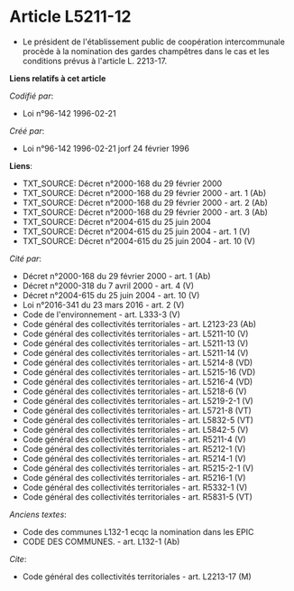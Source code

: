 # Article L5211-12

- Le président de l'établissement public de coopération intercommunale procède à la nomination des gardes champêtres dans le
cas et les conditions prévus à l'article L. 2213-17.

**Liens relatifs à cet article**

_Codifié par_:

  - Loi n°96-142 1996-02-21

_Créé par_:

  - Loi n°96-142 1996-02-21 jorf 24 février 1996

**Liens**:

  - TXT_SOURCE: Décret n°2000-168 du 29 février 2000
  - TXT_SOURCE: Décret n°2000-168 du 29 février 2000 - art. 1 (Ab)
  - TXT_SOURCE: Décret n°2000-168 du 29 février 2000 - art. 2 (Ab)
  - TXT_SOURCE: Décret n°2000-168 du 29 février 2000 - art. 3 (Ab)
  - TXT_SOURCE: Décret n°2004-615 du 25 juin 2004
  - TXT_SOURCE: Décret n°2004-615 du 25 juin 2004 - art. 1 (V)
  - TXT_SOURCE: Décret n°2004-615 du 25 juin 2004 - art. 10 (V)

_Cité par_:

  - Décret n°2000-168 du 29 février 2000 - art. 1 (Ab)
  - Décret n°2000-318 du 7 avril 2000 - art. 4 (V)
  - Décret n°2004-615 du 25 juin 2004 - art. 10 (V)
  - Loi n°2016-341 du 23 mars 2016 - art. 2 (V)
  - Code de l'environnement - art. L333-3 (V)
  - Code général des collectivités territoriales - art. L2123-23 (Ab)
  - Code général des collectivités territoriales - art. L5211-10 (V)
  - Code général des collectivités territoriales - art. L5211-13 (V)
  - Code général des collectivités territoriales - art. L5211-14 (V)
  - Code général des collectivités territoriales - art. L5214-8 (VD)
  - Code général des collectivités territoriales - art. L5215-16 (VD)
  - Code général des collectivités territoriales - art. L5216-4 (VD)
  - Code général des collectivités territoriales - art. L5218-6 (V)
  - Code général des collectivités territoriales - art. L5219-2-1 (V)
  - Code général des collectivités territoriales - art. L5721-8 (VT)
  - Code général des collectivités territoriales - art. L5832-5 (VT)
  - Code général des collectivités territoriales - art. L5842-5 (V)
  - Code général des collectivités territoriales - art. R5211-4 (V)
  - Code général des collectivités territoriales - art. R5212-1 (V)
  - Code général des collectivités territoriales - art. R5214-1 (V)
  - Code général des collectivités territoriales - art. R5215-2-1 (V)
  - Code général des collectivités territoriales - art. R5216-1 (V)
  - Code général des collectivités territoriales - art. R5332-1 (V)
  - Code général des collectivités territoriales - art. R5831-5 (VT)

_Anciens textes_:

  - Code des communes L132-1 ecqc la nomination dans les EPIC
  - CODE DES COMMUNES. - art. L132-1 (Ab)

_Cite_:

  - Code général des collectivités territoriales - art. L2213-17 (M)
